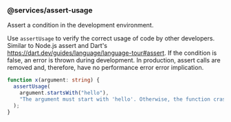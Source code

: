 ### @services/assert-usage

Assert a condition in the development environment.

Use `assertUsage` to verify the correct usage of code by other developers.
Similar to Node.js assert and Dart's https://dart.dev/guides/language/language-tour#assert.
If the condition is false, an error is thrown during development. In production,
assert calls are removed and, therefore, have no performance error error implication.

```ts
function x(argument: string) {
  assertUsage(
    argument.startsWith("hello"),
    "The argument must start with 'hello'. Otherwise, the function crashes."
  );
}
```
